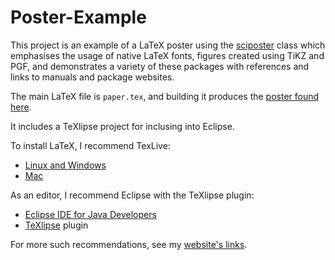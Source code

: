 Poster-Example
==============

This project is an example of a LaTeX poster using the [sciposter](http://www.ctan.org/tex-archive/macros/latex/contrib/sciposter/) class which emphasises the usage of native LaTeX fonts, figures created using TiKZ and PGF, and demonstrates a variety of these packages with references and links to manuals and package websites.

The main LaTeX file is `paper.tex`, and building it produces the [poster found here](http://cloud.github.com/downloads/cfournie/poster.example/poster.pdf).

It includes a TeXlipse project for inclusing into Eclipse.

To install LaTeX, I recommend TexLive:
* [Linux and Windows](http://www.tug.org/texlive/)
* [Mac](http://www.tug.org/mactex/)

As an editor, I recommend Eclipse with the TeXlipse plugin:
* [Eclipse IDE for Java Developers](http://www.eclipse.org/downloads/)
* [TeXlipse](http://texlipse.sourceforge.net/) plugin

For more such recommendations, see my [website's links](http://nlp.chrisfournier.ca/links/).